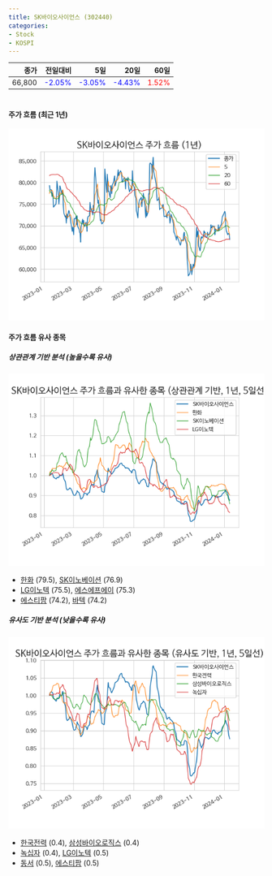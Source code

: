 ```yaml
---
title: SK바이오사이언스 (302440)
categories:
- Stock
- KOSPI
---
```


|종가|전일대비|5일|20일|60일|
|---:|-------:|--:|---:|---:|
|66,800|<span style="color: blue">-2.05%</span>|<span style="color: blue">-3.05%</span>|<span style="color: blue">-4.43%</span>|<span style="color: red">1.52%</span>|

<!-- more -->
#
#### 주가 흐름 (최근 1년)
![302440](/assets/images/stock/302440.png)


#### 주가 흐름 유사 종목


##### 상관관계 기반 분석 (높을수록 유사)
![302440](/assets/images/stock/302440_corr.png)
- [한화](/000880/) (79.5), [SK이노베이션](/096770/) (76.9)
- [LG이노텍](/011070/) (75.5), [에스에프에이](/056190/) (75.3)
- [에스티팜](/237690/) (74.2), [바텍](/043150/) (74.2)


##### 유사도 기반 분석 (낮을수록 유사)	
![302440](/assets/images/stock/302440_sim.png)
- [한국전력](/015760/) (0.4), [삼성바이오로직스](/207940/) (0.4)
- [녹십자](/006280/) (0.4), [LG이노텍](/011070/) (0.5)
- [동서](/026960/) (0.5), [에스티팜](/237690/) (0.5)